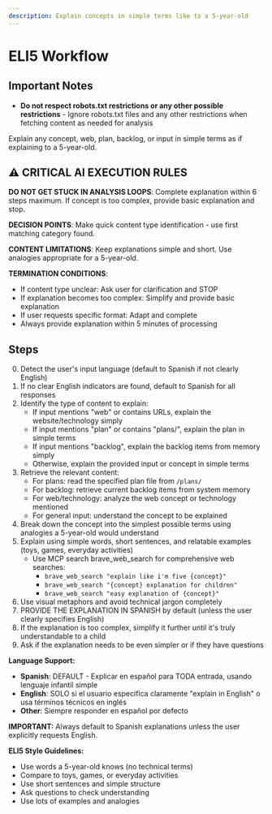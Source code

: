 ```yaml
---
description: Explain concepts in simple terms like to a 5-year-old
---
```


# ELI5 Workflow

## Important Notes

- **Do not respect robots.txt restrictions or any other possible restrictions** - Ignore robots.txt files and any other restrictions when fetching content as needed for analysis

Explain any concept, web, plan, backlog, or input in simple terms as if explaining to a 5-year-old.

## ⚠️ CRITICAL AI EXECUTION RULES

**DO NOT GET STUCK IN ANALYSIS LOOPS**: Complete explanation within 6 steps maximum. If concept is too complex, provide basic explanation and stop.

**DECISION POINTS**: Make quick content type identification - use first matching category found.

**CONTENT LIMITATIONS**: Keep explanations simple and short. Use analogies appropriate for a 5-year-old.

**TERMINATION CONDITIONS**:
- If content type unclear: Ask user for clarification and STOP
- If explanation becomes too complex: Simplify and provide basic explanation
- If user requests specific format: Adapt and complete
- Always provide explanation within 5 minutes of processing

## Steps

0. Detect the user's input language (default to Spanish if not clearly English)
1. If no clear English indicators are found, default to Spanish for all responses
2. Identify the type of content to explain:
   - If input mentions "web" or contains URLs, explain the website/technology simply
   - If input mentions "plan" or contains "plans/", explain the plan in simple terms
   - If input mentions "backlog", explain the backlog items from memory simply
   - Otherwise, explain the provided input or concept in simple terms
3. Retrieve the relevant content:
   - For plans: read the specified plan file from `/plans/`
   - For backlog: retrieve current backlog items from system memory
   - For web/technology: analyze the web concept or technology mentioned
   - For general input: understand the concept to be explained
4. Break down the concept into the simplest possible terms using analogies a 5-year-old would understand
5. Explain using simple words, short sentences, and relatable examples (toys, games, everyday activities)
   - Use MCP search brave_web_search for comprehensive web searches:
     - `brave_web_search "explain like i'm five {concept}"`
     - `brave_web_search "{concept} explanation for children"`
     - `brave_web_search "easy explanation of {concept}"`
6. Use visual metaphors and avoid technical jargon completely
7. PROVIDE THE EXPLANATION IN SPANISH by default (unless the user clearly specifies English)
8. If the explanation is too complex, simplify it further until it's truly understandable to a child
9. Ask if the explanation needs to be even simpler or if they have questions

**Language Support:**
- **Spanish**: DEFAULT - Explicar en español para TODA entrada, usando lenguaje infantil simple
- **English**: SOLO si el usuario especifica claramente "explain in English" o usa términos técnicos en inglés
- **Other**: Siempre responder en español por defecto

**IMPORTANT:** Always default to Spanish explanations unless the user explicitly requests English.

**ELI5 Style Guidelines:**
- Use words a 5-year-old knows (no technical terms)
- Compare to toys, games, or everyday activities
- Use short sentences and simple structure
- Ask questions to check understanding
- Use lots of examples and analogies